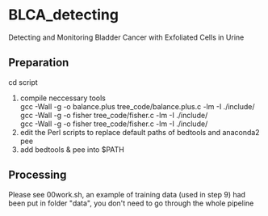# BLCA_detecting
Detecting and Monitoring Bladder Cancer with Exfoliated Cells in Urine

## Preparation
cd script <br />
1. compile neccessary tools <br />
gcc -Wall -g -o balance.plus tree_code/balance.plus.c -lm -I ./include/ <br />
gcc -Wall -g -o fisher tree_code/fisher.c -lm -I ./include/ <br />
gcc -Wall -g -o fisher tree_code/fisher.c -lm -I ./include/ <br />
2. edit the Perl scripts to replace default paths of bedtools and anaconda2 pee <br />
3. add bedtools & pee into $PATH

## Processing
Please see 00work.sh, an example of training data (used in step 9) had been put in folder "data", you don't need to go through the whole pipeline

